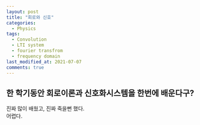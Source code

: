 ```yaml
---
layout: post
title: "회로와 신호"
categories:
  - Physics
tags:
  - Convolution
  - LTI system
  - fourier transfrom 
  - frequency domain
last_modified_at: 2021-07-07
comments: true
---
```


## 한 학기동안 회로이론과 신호화시스템을 한번에 배운다구?
진짜 많이 배웠고, 진짜 죽을뻔 했다. <br>
어렵다.

